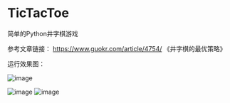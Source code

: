 # TicTacToe
简单的Python井字棋游戏

参考文章链接： https://www.guokr.com/article/4754/ 《井字棋的最优策略》

运行效果图：

  ![image](https://github.com/user-attachments/assets/41cab761-237d-44a9-bafb-db14ae7f2db8)


  ![image](https://github.com/user-attachments/assets/86dec61a-f488-4ee1-a047-043822d5ee12)
  ![image](https://github.com/user-attachments/assets/77c3d9f3-ca6d-42b5-8a00-25b577152dd7)

